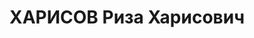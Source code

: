 ---
title: ХАРИСОВ Риза Харисович
description: 'Род. в 1908, Чувашия, Шихирдановский р-н, д. Татарские Тимяши, татарин.
  Культработник

  Обв. по ст.58 п.8 УК РСФСР, ст.58 п.11 УК РСФСР. Приговор: выездная сессия ВК ВС
  СССР, 19.05.1937 – ВМН с конфискацией имущества. Расстрелян 19.05.1937.

  Реабилитирован 22.02.1968'
---
